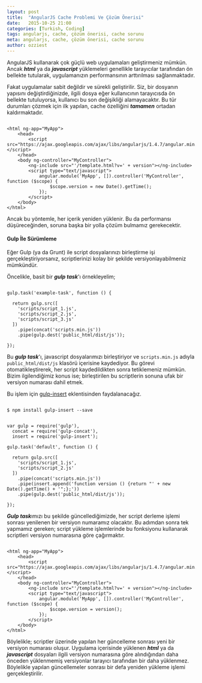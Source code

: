 ```yaml
---
layout: post
title:  "AngularJS Cache Problemi Ve Çözüm Önerisi"
date:   2015-10-25 21:00
categories: [Turkish, Coding]
tags: angularjs, cache, çözüm önerisi, cache sorunu
meta: angularjs, cache, çözüm önerisi, cache sorunu
author: ozziest
---
```


AngularJS kullanarak çok güçlü web uygulamaları geliştirmeniz mümkün. Ancak ***html*** ya da ***javascript*** yüklemeleri genellikle tarayıcılar tarafından ön bellekte tutularak, uygulamanızın performansının arttırılması sağlanmaktadır. 

Fakat uygulamalar sabit değildir ve sürekli geliştirilir. Siz, bir dosyanın yapısını değiştirdiğinizde, ilgili dosya eğer kullanıcının tarayıcısda ön bellekte tutuluyorsa, kullanıcı bu son değişikliği alamayacaktır. Bu tür durumları çözmek için ilk yapılan, cache özelliğini ***tamamen*** ortadan kaldırmaktadır.

<pre><code class="language-markup">
&lt;html ng-app="MyApp"&gt;
    &lt;head&gt;
        &lt;script src="https://ajax.googleapis.com/ajax/libs/angularjs/1.4.7/angular.min.js"&gt;&lt;/script&gt;
    &lt;/head&gt;
    &lt;body ng-controller="MyController"&gt;
        &lt;ng-include src="'/template.html?v=' + version"&gt;&lt;/ng-include&gt;
        &lt;script type="text/javascript"&gt;
            angular.module('MyApp', []).controller('MyController', function ($scope) {
                $scope.version = new Date().getTime();
            });
        &lt;/script&gt;
    &lt;/body&gt;
&lt;/html&gt;
</code></pre>

Ancak bu yöntemle, her içerik yeniden yüklenir. Bu da performansı düşüreceğinden, soruna başka bir yolla çözüm bulmamız gerekecektir. 

#### Gulp İle Sürümleme

Eğer Gulp (ya da Grunt) ile script dosyalarınızı birleştirme işi gerçekleştiriyorsanız, scriptlerinizi kolay bir şekilde versiyonlayabilmeniz mümkündür.

Öncelikle, basit bir ***gulp task***'ı örnekleyelim;

<pre><code class="language-js">
gulp.task('example-task', function () {

  return gulp.src([
    'scripts/script_1.js',
    'scripts/script_2.js',
    'scripts/script_3.js'
  ])
    .pipe(concat('scripts.min.js'))
    .pipe(gulp.dest('public_html/dist/js'));

});
</code></pre>

Bu ***gulp task***'ı, javascript dosyalarımızı birleştiriyor ve `scripts.min.js` adıyla `public_html/dist/js` klasörü içerisine kaydediyor. Bu görevi otomatikleştirerek, her script kaydedildikten sonra tetiklemeniz mümkün. Bizim ilgilendiğimiz konus ise; birleştirilen bu scriptlerin sonuna ufak bir versiyon numarası dahil etmek.

Bu işlem için [gulp-insert](https://github.com/rschmukler/gulp-insert) eklentisinden faydalanacağız. 

<pre><code class="language-bash">
$ npm install gulp-insert --save
</code></pre>

<pre><code class="language-js">
var gulp = require('gulp'),
  concat = require('gulp-concat'),
  insert = require('gulp-insert');

gulp.task('default', function () {

  return gulp.src([
    'scripts/script_1.js',
    'scripts/script_2.js'
  ])
    .pipe(concat('scripts.min.js'))
    .pipe(insert.append('function version () {return "' + new Date().getTime() + '";};'))
    .pipe(gulp.dest('public_html/dist/js'));

});
</code></pre>

***Gulp task***ımızı bu şekilde güncellediğimizde, her script derleme işlemi sonrası yenilenen bir versiyon numaramız olacaktır. Bu adımdan sonra tek yapmamız gereken; script yükleme işlemlerinde bu fonksiyonu kullanarak scriptleri versiyon numarasına göre çağırmaktır. 

<pre><code class="language-markup">
&lt;html ng-app="MyApp"&gt;
    &lt;head&gt;
        &lt;script src="https://ajax.googleapis.com/ajax/libs/angularjs/1.4.7/angular.min.js"&gt;&lt;/script&gt;
    &lt;/head&gt;
    &lt;body ng-controller="MyController"&gt;
        &lt;ng-include src="'/template.html?v=' + version"&gt;&lt;/ng-include&gt;
        &lt;script type="text/javascript"&gt;
            angular.module('MyApp', []).controller('MyController', function ($scope) {
                $scope.version = version();
            });
        &lt;/script&gt;
    &lt;/body&gt;
&lt;/html&gt;
</code></pre>

Böylelikle; scriptler üzerinde yapılan her güncelleme sonrası yeni bir versiyon numarası oluşur. Uygulama içerisinde yüklenen ***html*** ya da ***javascript*** dosyaları ilgili versiyon numarasına göre alındığından daha önceden yüklenmemiş versiyonlar tarayıcı tarafından bir daha yüklenmez. Böylelikle yapılan güncellemeler sonrası bir defa yeniden yükleme işlemi gerçekleştirilir.

